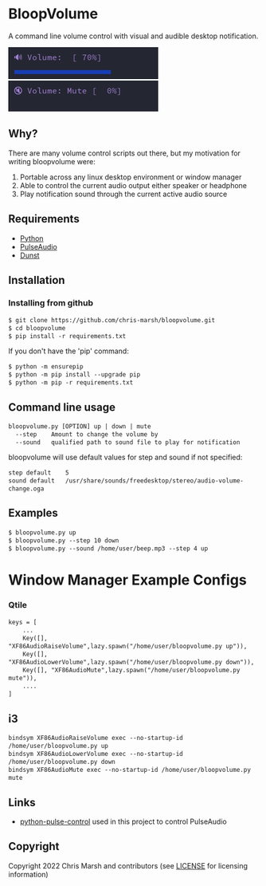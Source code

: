 # BloopVolume

A command line volume control with visual and audible desktop notification.

![BloopVolume Notification](/screenshots/screen1.jpg?raw=true "BloopVolume Notification")
![BloopVolume Mute Notification](/screenshots/screen2.jpg?raw=true "BloopVolume Mute Notification")

## Why?

There are many volume control scripts out there, but my motivation for writing bloopvolume were:

1. Portable across any linux desktop environment or window manager
2. Able to control the current audio output either speaker or headphone
3. Play notification sound through the current active audio source

## Requirements

* [Python](https://www.python.org/)
* [PulseAudio](https://www.freedesktop.org/wiki/Software/PulseAudio/)
* [Dunst](https://dunst-project.org/)

## Installation
### Installing from github
```
$ git clone https://github.com/chris-marsh/bloopvolume.git
$ cd bloopvolume
$ pip install -r requirements.txt
```
If you don't have the 'pip' command:
```
$ python -m ensurepip
$ python -m pip install --upgrade pip
$ python -m pip -r requirements.txt
```

## Command line usage
```
bloopvolume.py [OPTION] up | down | mute
  --step    Amount to change the volume by
  --sound   qualified path to sound file to play for notification
```

bloopvolume will use default values for step and sound if not specified:
```
step default    5
sound default   /usr/share/sounds/freedesktop/stereo/audio-volume-change.oga
```
## Examples
```
$ bloopvolume.py up
$ bloopvolume.py --step 10 down  
$ bloopvolume.py --sound /home/user/beep.mp3 --step 4 up  

```
# Window Manager Example Configs

### Qtile
```
keys = [
    ...
    Key([], "XF86AudioRaiseVolume",lazy.spawn("/home/user/bloopvolume.py up")),
    Key([], "XF86AudioLowerVolume",lazy.spawn("/home/user/bloopvolume.py down")),
    Key([], "XF86AudioMute",lazy.spawn("/home/user/bloopvolume.py mute")),
    ....
]
```

## i3
```
bindsym XF86AudioRaiseVolume exec --no-startup-id /home/user/bloopvolume.py up
bindsym XF86AudioLowerVolume exec --no-startup-id /home/user/bloopvolume.py down
bindsym XF86AudioMute exec --no-startup-id /home/user/bloopvolume.py mute
```
## Links

* [python-pulse-control](https://github.com/mk-fg/python-pulse-control) used in this project to control PulseAudio

## Copyright

Copyright 2022 Chris Marsh and contributors (see [LICENSE](/LICENSE.md) for licensing information)
